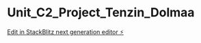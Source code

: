 # Unit_C2_Project_Tenzin_Dolmaa

[Edit in StackBlitz next generation editor ⚡️](https://stackblitz.com/~/github.com/tenzind84/Unit_C2_Project_Tenzin_Dolmaa)